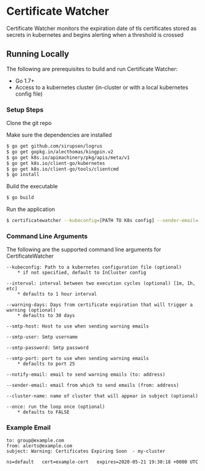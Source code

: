 
# Certificate Watcher

Certificate Watcher monitors the expiration date of tls certificates stored as secrets in kubernetes and begins alerting when a threshold is crossed

## Running Locally

The following are prerequisites to build and run Certificate Watcher:
* Go 1.7+
* Access to a kubernetes cluster (in-cluster or with a local kubernetes config file)

### Setup Steps

Clone the git repo

Make sure the dependencies are installed
```bash
$ go get github.com/sirupsen/logrus
$ go get gopkg.in/alecthomas/kingpin.v2
$ go get k8s.io/apimachinery/pkg/apis/meta/v1
$ go get k8s.io/client-go/kubernetes
$ go get k8s.io/client-go/tools/clientcmd
$ go install
```

Build the executable

```bash
$ go build
```

Run the application

```bash
$ certificatewatcher --kubeconfig=[PATH TO K8s config] --sender-email=[FROM EMAIL ADDRESS] --notify-email=[TO EMAIL ADDRESS] --smtp-host=[SMTP_HOST] --smtp-port=[SMTP_PORT] --smtp-user=[SMTP_USERNAME] --smtp-password=(SMTP_PASSWORD)
```
### Command Line Arguments

The following are the supported command line arguments for CertificateWatcher

```
--kubeconfig: Path to a kubernetes configuration file (optional)
    * if not specified, default to InCluster config

--interval: interval between two execution cycles (optional) [1m, 1h, etc] 
    * defaults to 1 hour interval

--warning-days: Days from certificate expiration that will trigger a warning (optional)
    * defaults to 30 days

--smtp-host: Host to use when sending warning emails

--smtp-user: Smtp username

--smtp-password: Smtp password

--smtp-port: port to use when sending warning emails
    * defaults to port 25

--notify-email: email to send warning emails (to: address)

--sender-email: email from which to send emails (from: address)

--cluster-name: name of cluster that will appear in subject (optional)

--once: run the loop once (optional)
    * defaults to FALSE
```

### Example Email

```
to: group@example.com
from: alerts@example.com
subject: Warning: Certificates Expiring Soon  - my-cluster

ns=default   cert=example-cert   expires=2020-05-21 19:30:18 +0000 UTC

```
